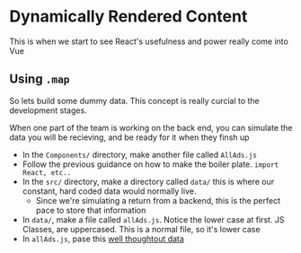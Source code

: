 # Dynamically Rendered Content
This is when we start to see React's usefulness and power really come into Vue

## Using `.map`
So lets build some dummy data. This concept is really curcial to the development stages.

 When one part of the team is working on the back end, you can simulate the data you will be recieving, and be ready for it when they finsh up

 - In the `Components/` directory, make another file called `AllAds.js`
 - Follow the previous guidance on how to make the boiler plate. `import React, etc..`
 - In the `src/` directory, make a directory called `data/` this is where our constant, hard coded data would normally live.
    - Since we're simulating a return from a backend, this is the perfect pace to store that information
- In `data/`, make a file called `allAds.js`. Notice the lower case at first. JS Classes, are uppercased. This is a normal file, so it's lower case
- In `allAds.js`, pase this [well thoughtout data]()
